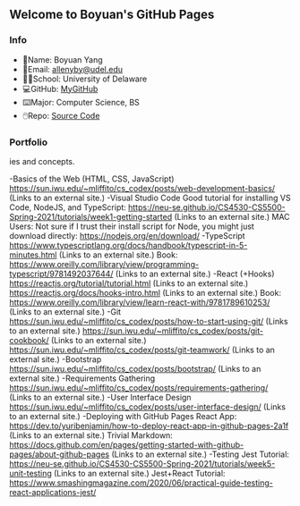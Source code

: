 ## Welcome to Boyuan's GitHub Pages

### Info
- 🧐Name: Boyuan Yang
- 📧Email: allenyby@udel.edu
- 👨‍🎓School: University of Delaware
- 💻GitHub: [MyGitHub](https://github.com/boyuan1228)
- ⌨️Major: Computer Science, BS
- 🖱️Repo: [Source Code](https://github.com/boyuan1228/boyuan1228.github.io/blob/main/README.md)


### **Portfolio**

ies and concepts.

-Basics of the Web (HTML, CSS, JavaScript)
https://sun.iwu.edu/~mliffito/cs_codex/posts/web-development-basics/ (Links to an external site.)
-Visual Studio Code
Good tutorial for installing VS Code, NodeJS, and TypeScript: https://neu-se.github.io/CS4530-CS5500-Spring-2021/tutorials/week1-getting-started (Links to an external site.)
MAC Users: Not sure if I trust their install script for Node, you might just download directly: https://nodejs.org/en/download/
-TypeScript
https://www.typescriptlang.org/docs/handbook/typescript-in-5-minutes.html (Links to an external site.)
Book: https://www.oreilly.com/library/view/programming-typescript/9781492037644/ (Links to an external site.)
-React (+Hooks)
https://reactjs.org/tutorial/tutorial.html (Links to an external site.)
https://reactjs.org/docs/hooks-intro.html (Links to an external site.)
Book: https://www.oreilly.com/library/view/learn-react-with/9781789610253/ (Links to an external site.)
-Git
https://sun.iwu.edu/~mliffito/cs_codex/posts/how-to-start-using-git/ (Links to an external site.)
https://sun.iwu.edu/~mliffito/cs_codex/posts/git-cookbook/ (Links to an external site.)
https://sun.iwu.edu/~mliffito/cs_codex/posts/git-teamwork/ (Links to an external site.)
-Bootstrap
https://sun.iwu.edu/~mliffito/cs_codex/posts/bootstrap/ (Links to an external site.)
-Requirements Gathering
https://sun.iwu.edu/~mliffito/cs_codex/posts/requirements-gathering/ (Links to an external site.)
-User Interface Design
https://sun.iwu.edu/~mliffito/cs_codex/posts/user-interface-design/ (Links to an external site.)
-Deploying with GitHub Pages
React App: https://dev.to/yuribenjamin/how-to-deploy-react-app-in-github-pages-2a1f (Links to an external site.)
Trivial Markdown: https://docs.github.com/en/pages/getting-started-with-github-pages/about-github-pages (Links to an external site.)
-Testing
Jest Tutorial: https://neu-se.github.io/CS4530-CS5500-Spring-2021/tutorials/week5-unit-testing (Links to an external site.)
Jest+React Tutorial: https://www.smashingmagazine.com/2020/06/practical-guide-testing-react-applications-jest/
